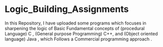 # Logic_Building_Assignments
In this Repository, I have uploaded some programs which focuses in sharpening the logic of Basic Fundamental concepts of  (procedural Language) C , (General purpose Programming) C++, and (Object oriented language) Java , which Follows a Commercial programming approach .
